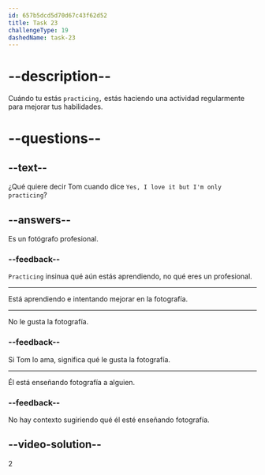 ```yaml
---
id: 657b5dcd5d70d67c43f62d52
title: Task 23
challengeType: 19
dashedName: task-23
---
```


# --description--

Cuándo tu estás `practicing,` estás haciendo una actividad regularmente para mejorar tus habilidades.

# --questions--

## --text--

¿Qué quiere decir Tom cuando dice `Yes, I love it but I'm only practicing`?

## --answers--

Es un fotógrafo profesional.

### --feedback--

`Practicing` insinua qué aún estás aprendiendo, no qué eres un profesional.

---

Está aprendiendo e intentando mejorar en la fotografía.

---

No le gusta la fotografía.

### --feedback--

Si Tom lo ama, significa qué le gusta la fotografía.

---

Él está enseñando fotografía a alguien.

### --feedback--

No hay contexto sugiriendo qué él esté enseñando fotografía.

## --video-solution--

2
